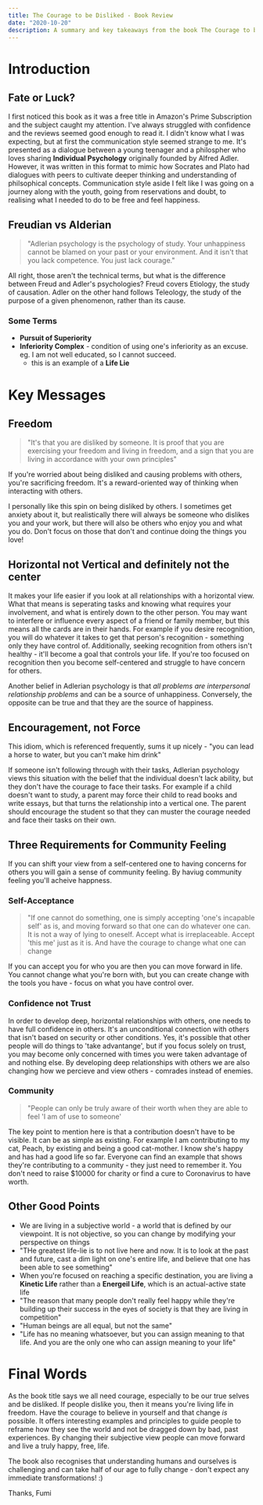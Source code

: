 ```yaml
---
title: The Courage to be Disliked - Book Review 
date: "2020-10-20"
description: A summary and key takeaways from the book The Courage to be Disliked - How to free yourself, change your life and achieve real happiness
---
```


# Introduction

## Fate or Luck?

I first noticed this book as it was a free title in Amazon's Prime Subscription and the subject caught my attention. I've always struggled with confidence and the reviews seemed good enough to read it. I didn't know what I was expecting, but at first the communication style seemed strange to me. It's presented as a dialogue between a young teenager and a philospher who loves sharing __Individual Psychology__ originally founded by Alfred Adler. However, it was written in this format to mimic how Socrates and Plato had dialogues with peers to cultivate deeper thinking and understanding of philsophical concepts. Communication style aside I felt like I was going on a journey along with the youth, going from reservations and doubt, to realising what I needed to do to be free and feel happiness. 

## Freudian vs Alderian

> "Adlerian psychology is the psychology of study. Your unhappiness cannot be blamed on your past or your environment. And it isn't that you lack competence. You just lack courage."

All right, those aren't the technical terms, but what is the difference between Freud and Adler's psychologies? Freud covers Etiology, the study of causation. Adler on the other hand follows Teleology, the study of the purpose of a given phenomenon, rather than its cause. 

### Some Terms

* __Pursuit of Superiority__
* __Inferiority Complex__ - condition of using one's inferiority as an excuse. eg. I am not well educated, so I cannot succeed.
    * this is an example of a __Life Lie__

# Key Messages

## Freedom

> "It's that you are disliked by someone. It is proof that you are exercising your freedom and living in freedom, and a sign that you are living in accordance with your own principles"

If you're worried about being disliked and causing problems with others, you're sacrificing freedom. It's a reward-oriented way of thinking when interacting with others. 

I personally like this spin on being disliked by others. I sometimes get anxiety about it, but realistically there will always be someone who dislikes you and your work, but there will also be others who enjoy you and what you do. Don't focus on those that don't and continue doing the things you love!

## Horizontal not Vertical and definitely not the center

It makes your life easier if you look at all relationships with a horizontal view. What that means is seperating tasks and knowing what requires your involvement, and what is entirely down to the other person. You may want to interfere or influence every aspect of a friend or family member, but this means all the cards are in their hands. For example if you desire recognition, you will do whatever it takes to get that person's recognition - something only they have control of. Additionally, seeking recognition from others isn't healthy - it'll become a goal that controls your life. If you're too focused on recognition then you become self-centered and struggle to have concern for others. 

Another belief in Adlerian psychology is that _all problems are interpersonal relationship problems_ and can be a source of unhappiness. Conversely, the opposite can be true and that they are the source of happiness.

## Encouragement, not Force

This idiom, which is referenced frequently, sums it up nicely - "you can lead a horse to water, but you can't make him drink"

If someone isn't following through with their tasks, Adlerian psychology views this situation with the belief that the individual doesn't lack ability, but they don't have the courage to face their tasks. For example if a child doesn't want to study, a parent may force their child to read books and write essays, but that turns the relationship into a vertical one. The parent should encourage the student so that they can muster the courage needed and face their tasks on their own. 

## Three Requirements for Community Feeling 

If you can shift your view from a self-centered one to having concerns for others you will gain a sense of community feeling. By haviug community feeling you'll acheive happness.

### Self-Acceptance

> "If one cannot do something, one is simply accepting 'one's incapable self' as is, and moving forward so that one can do whatever one can. It is not a way of lying to oneself. Accept what is irreplaceable. Accept 'this me' just as it is. And have the courage to change what one can change

If you can accept you for who you are then you can move forward in life. You cannot change what you're born with, but you can create change with the tools you have - focus on what you have control over.

### Confidence not Trust

In order to develop deep, horizontal relationships with others, one needs to have full confidence in others. It's an unconditional connection with others that isn't based on security or other conditions. Yes, it's possible that other people will do things to 'take advantange', but if you focus solely on trust, you may become only concerned with times you were taken advantage of and nothing else. By developing deep relationships with others we are also changing how we percieve and view others - comrades instead of enemies.

### Community

> "People can only be truly aware of their worth when they are able to feel 'I am of use to someone'

The key point to mention here is that a contribution doesn't have to be visible. It can be as simple as existing. For example I am contributing to my cat, Peach, by existing and being a good cat-mother. I know she's happy and has had a good life so far. Everyone can find an example that shows they're contributing to a community - they just need to remember it. You don't need to raise $10000 for charity or find a cure to Coronavirus to have worth. 

## Other Good Points

* We are living in a subjective world - a world that is defined by our viewpoint. It is not objective, so you can change by modifying your perspective on things
* "THe greatest life-lie is to not live here and now. It is to look at the past and future, cast a dim light on one's entire life, and believe that one has been able to see something"
* When you're focused on reaching a specific destination, you are living a __Kinetic Life__ rather than a __Energeil Life__, which is an actual-active state life
* "The reason that many people don't really feel happy while they're building up their success in the eyes of society is that they are living in competition"
* "Human beings are all equal, but not the same"
* "Life has no meaning whatsoever, but you can assign meaning to that life. And you are the only one who can assign meaning to your life"

# Final Words

As the book title says we all need courage, especially to be our true selves and be disliked. If people dislike you, then it means you're living life in freedom. Have the courage to believe in yourself and that change _is_ possible. It offers interesting examples and principles to guide people to reframe how they see the world and not be dragged down by bad, past experiences. By changing their subjective view people can move forward and live a truly happy, free, life. 

The book also recognises that understanding humans and ourselves is challenging and can take half of our age to fully change - don't expect any immediate transformations! :)

Thanks,
Fumi